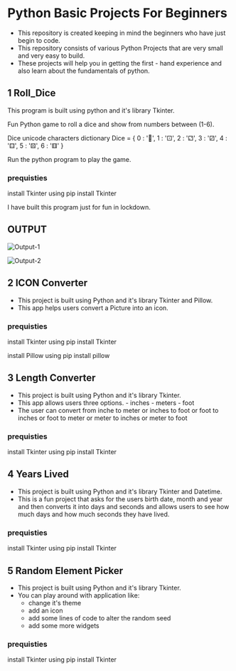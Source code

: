 # Python Basic Projects For Beginners
- This repository is created keeping in mind the beginners who have just begin to code.
- This repository consists of various Python Projects that are very small and very easy to build. 
- These projects will help you in getting the first - hand experience and also learn about the fundamentals of python.

## 1 Roll_Dice
This program is built using python and it's library Tkinter.

Fun Python game to roll a dice and show from numbers between (1-6).

Dice unicode characters dictionary
Dice = {
    0 : '🎲',
    1 : '⚀',
    2 : '⚁',
    3 : '⚂',
    4 : '⚃',
    5 : '⚄',
    6 : '⚅'
}

Run the python program to play the game.

### prequisties
install Tkinter using 
pip install Tkinter


I have built this program just for fun in lockdown.

## OUTPUT
![Output-1](/images/Ouput-1.png)

![Output-2](/images/Output-2.png)

## 2 ICON Converter
- This project is built using Python and it's library Tkinter and Pillow.
- This app helps users convert a Picture into an icon.

### prequisties
install Tkinter using 
pip install Tkinter

install Pillow using 
pip install pillow


## 3 Length Converter
- This project is built using Python and it's library Tkinter.
- This app allows users three options.
      - inches
      - meters
      - foot
- The user can convert from inche to  meter or inches to foot or foot to inches or foot to meter or meter to inches or meter to foot

### prequisties
install Tkinter using 
pip install Tkinter



## 4 Years Lived
- This project is built using Python and it's library Tkinter and Datetime.
- This is a fun project that asks for the users birth date, month and year and then converts it into days and seconds and allows users to see how much days and how much seconds they have lived.

### prequisties
install Tkinter using 
pip install Tkinter


## 5 Random Element Picker
- This project is built using Python and it's library Tkinter.
- You can play around with application like:
    - change it's theme
    - add an icon
    - add some lines of code to alter the random seed
    - add some more widgets



### prequisties
install Tkinter using 
pip install Tkinter
